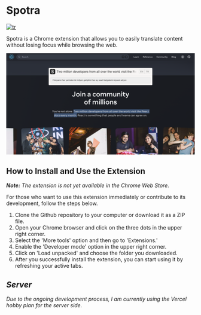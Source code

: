 # Spotra

[![tr](https://img.shields.io/badge/lang-tr-blue.svg)](https://github.com/emirhansirkeci/spotra/blob/main/README-tr.md)

Spotra is a Chrome extension that allows you to easily translate content without losing focus while browsing the web.

![Spotra example screenshot](./spotra.png?raw=true "Spotra")

## How to Install and Use the Extension

_**Note:** The extension is not yet available in the Chrome Web Store._

For those who want to use this extension immediately or contribute to its development, follow the steps below.

1. Clone the Github repository to your computer or download it as a ZIP file.
2. Open your Chrome browser and click on the three dots in the upper right corner.
3. Select the 'More tools' option and then go to 'Extensions.'
4. Enable the 'Developer mode' option in the upper right corner.
5. Click on 'Load unpacked' and choose the folder you downloaded.
6. After you successfully install the extension, you can start using it by refreshing your active tabs.

## _Server_

_Due to the ongoing development process, I am currently using the Vercel hobby plan for the server side._
